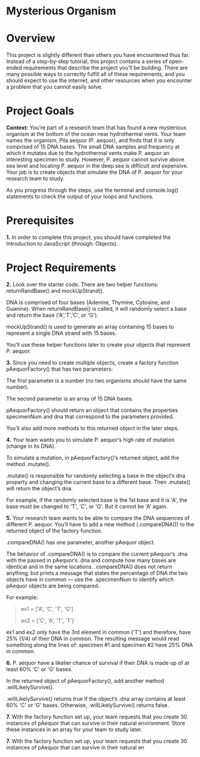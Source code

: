 # Mysterious Organism

# Overview

This project is slightly different than others you have encountered thus far. Instead of a step-by-step tutorial, this project contains a series of open-ended requirements that describe the project you’ll be building. There are many possible ways to correctly fulfill all of these requirements, and you should expect to use the internet, and other resources when you encounter a problem that you cannot easily solve.

# Project Goals

<b>Context:</b> You’re part of a research team that has found a new mysterious organism at the bottom of the ocean near hydrothermal vents. Your team names the organism, Pila aequor (P. aequor), and finds that it is only comprised of 15 DNA bases. The small DNA samples and frequency at which it mutates due to the hydrothermal vents make P. aequor an interesting specimen to study. However, P. aequor cannot survive above sea level and locating P. aequor in the deep sea is difficult and expensive. Your job is to create objects that simulate the DNA of P. aequor for your research team to study.

As you progress through the steps, use the terminal and console.log() statements to check the output of your loops and functions.

# Prerequisites

**1.** In order to complete this project, you should have completed the Introduction to JavaScript (through: Objects).

# Project Requirements


**2.** Look over the starter code. There are two helper functions: returnRandBase() and mockUpStrand().

DNA is comprised of four bases (Adenine, Thymine, Cytosine, and Guanine). When returnRandBase() is called, it will randomly select a base and return the base ('A','T','C', or 'G').

mockUpStrand() is used to generate an array containing 15 bases to represent a single DNA strand with 15 bases.

You’ll use these helper functions later to create your objects that represent P. aequor.

**3.** Since you need to create multiple objects, create a factory function pAequorFactory() that has two parameters:

The first parameter is a number (no two organisms should have the same number).

The second parameter is an array of 15 DNA bases.

pAequorFactory() should return an object that contains the properties specimenNum and dna that correspond to the parameters provided.

You’ll also add more methods to this returned object in the later steps.

**4.** Your team wants you to simulate P. aequor‘s high rate of mutation (change in its DNA).

To simulate a mutation, in pAequorFactory()‘s returned object, add the method .mutate().

.mutate() is responsible for randomly selecting a base in the object’s dna property and changing the current base to a different base. Then .mutate() will return the object’s dna.

For example, if the randomly selected base is the 1st base and it is 'A', the base must be changed to 'T', 'C', or 'G'. But it cannot be 'A' again.


**5.** Your research team wants to be able to compare the DNA sequences of different P. aequor. You’ll have to add a new method (.compareDNA()) to the returned object of the factory function.

.compareDNA() has one parameter, another pAequor object.

The behavior of .compareDNA() is to compare the current pAequor‘s .dna with the passed in pAequor‘s .dna and compute how many bases are identical and in the same locations. .compareDNA() does not return anything, but prints a message that states the percentage of DNA the two objects have in common — use the .specimenNum to identify which pAequor objects are being compared.

For example:
> ex1 = ['A', 'C', 'T', 'G']
> 
> ex2 = ['C', 'A', 'T', 'T']

ex1 and ex2 only have the 3rd element in common ('T') and therefore, have 25% (1/4) of their DNA in common. The resulting message would read something along the lines of: specimen #1 and specimen #2 have 25% DNA in common.


**6.** P. aequor have a likelier chance of survival if their DNA is made up of at least 60% 'C' or 'G' bases.

In the returned object of pAequorFactory(), add another method .willLikelySurvive().

.willLikelySurvive() returns true if the object’s .dna array contains at least 60% 'C' or 'G' bases. Otherwise, .willLikelySurvive() returns false.


**7.** With the factory function set up, your team requests that you create 30 instances of pAequor that can survive in their natural environment. Store these instances in an array for your team to study later.

**7.** With the factory function set up, your team requests that you create 30 instances of pAequor that can survive in their natural en